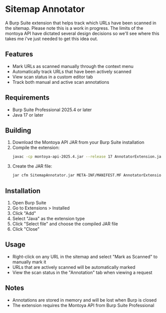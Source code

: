 # Sitemap Annotator

A Burp Suite extension that helps track which URLs have been scanned in the sitemap.
Please note this is a work in progress. The limits of the montoya API have dictated several design decisions so we'll see where this takes me i've just needed to get this idea out. 

## Features

- Mark URLs as scanned manually through the context menu
- Automatically track URLs that have been actively scanned
- View scan status in a custom editor tab
- Track both manual and active scan annotations

## Requirements

- Burp Suite Professional 2025.4 or later
- Java 17 or later

## Building

1. Download the Montoya API JAR from your Burp Suite installation
2. Compile the extension:
   ```bash
   javac -cp montoya-api-2025.4.jar --release 17 AnnotatorExtension.java
   ```
3. Create the JAR file:
   ```bash
   jar cfm SitemapAnnotator.jar META-INF/MANIFEST.MF AnnotatorExtension*.class
   ```

## Installation

1. Open Burp Suite
2. Go to Extensions > Installed
3. Click "Add"
4. Select "Java" as the extension type
5. Click "Select file" and choose the compiled JAR file
6. Click "Close"

## Usage

- Right-click on any URL in the sitemap and select "Mark as Scanned" to manually mark it
- URLs that are actively scanned will be automatically marked
- View the scan status in the "Annotation" tab when viewing a request

## Notes

- Annotations are stored in memory and will be lost when Burp is closed
- The extension requires the Montoya API from Burp Suite Professional 
